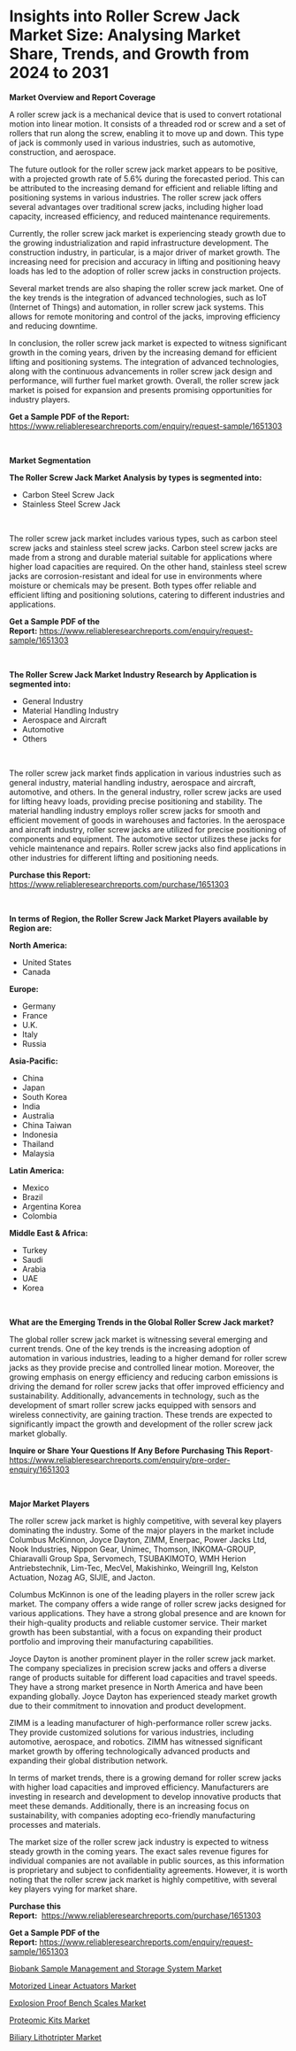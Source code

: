 <p><h1>Insights into Roller Screw Jack Market Size: Analysing Market Share, Trends, and Growth from 2024 to 2031</h1></p><p><strong>Market Overview and Report Coverage</strong></p>
<p><p>A roller screw jack is a mechanical device that is used to convert rotational motion into linear motion. It consists of a threaded rod or screw and a set of rollers that run along the screw, enabling it to move up and down. This type of jack is commonly used in various industries, such as automotive, construction, and aerospace.</p><p>The future outlook for the roller screw jack market appears to be positive, with a projected growth rate of 5.6% during the forecasted period. This can be attributed to the increasing demand for efficient and reliable lifting and positioning systems in various industries. The roller screw jack offers several advantages over traditional screw jacks, including higher load capacity, increased efficiency, and reduced maintenance requirements.</p><p>Currently, the roller screw jack market is experiencing steady growth due to the growing industrialization and rapid infrastructure development. The construction industry, in particular, is a major driver of market growth. The increasing need for precision and accuracy in lifting and positioning heavy loads has led to the adoption of roller screw jacks in construction projects.</p><p>Several market trends are also shaping the roller screw jack market. One of the key trends is the integration of advanced technologies, such as IoT (Internet of Things) and automation, in roller screw jack systems. This allows for remote monitoring and control of the jacks, improving efficiency and reducing downtime.</p><p>In conclusion, the roller screw jack market is expected to witness significant growth in the coming years, driven by the increasing demand for efficient lifting and positioning systems. The integration of advanced technologies, along with the continuous advancements in roller screw jack design and performance, will further fuel market growth.  Overall, the roller screw jack market is poised for expansion and presents promising opportunities for industry players.</p></p>
<p><strong>Get a Sample PDF of the Report:</strong> <a href="https://www.reliableresearchreports.com/enquiry/request-sample/1651303">https://www.reliableresearchreports.com/enquiry/request-sample/1651303</a></p>
<p>&nbsp;</p>
<p><strong>Market Segmentation</strong></p>
<p><strong>The Roller Screw Jack Market Analysis by types is segmented into:</strong></p>
<p><ul><li>Carbon Steel Screw Jack</li><li>Stainless Steel Screw Jack</li></ul></p>
<p>&nbsp;</p>
<p><p>The roller screw jack market includes various types, such as carbon steel screw jacks and stainless steel screw jacks. Carbon steel screw jacks are made from a strong and durable material suitable for applications where higher load capacities are required. On the other hand, stainless steel screw jacks are corrosion-resistant and ideal for use in environments where moisture or chemicals may be present. Both types offer reliable and efficient lifting and positioning solutions, catering to different industries and applications.</p></p>
<p><strong>Get a Sample PDF of the Report:</strong>&nbsp;<a href="https://www.reliableresearchreports.com/enquiry/request-sample/1651303">https://www.reliableresearchreports.com/enquiry/request-sample/1651303</a></p>
<p>&nbsp;</p>
<p><strong>The Roller Screw Jack Market Industry Research by Application is segmented into:</strong></p>
<p><ul><li>General Industry</li><li>Material Handling Industry</li><li>Aerospace and Aircraft</li><li>Automotive</li><li>Others</li></ul></p>
<p>&nbsp;</p>
<p><p>The roller screw jack market finds application in various industries such as general industry, material handling industry, aerospace and aircraft, automotive, and others. In the general industry, roller screw jacks are used for lifting heavy loads, providing precise positioning and stability. The material handling industry employs roller screw jacks for smooth and efficient movement of goods in warehouses and factories. In the aerospace and aircraft industry, roller screw jacks are utilized for precise positioning of components and equipment. The automotive sector utilizes these jacks for vehicle maintenance and repairs. Roller screw jacks also find applications in other industries for different lifting and positioning needs.</p></p>
<p><strong>Purchase this Report:</strong>&nbsp; <a href="https://www.reliableresearchreports.com/purchase/1651303">https://www.reliableresearchreports.com/purchase/1651303</a></p>
<p>&nbsp;</p>
<p><strong>In terms of Region, the Roller Screw Jack Market Players available by Region are:</strong></p>
<p>
    <p> <strong> North America: </strong>
        <ul>
            <li>United States</li>
            <li>Canada</li>
        </ul>
        </p> 
    <p> <strong> Europe: </strong>
        <ul>
            <li>Germany</li>
            <li>France</li>
            <li>U.K.</li>
            <li>Italy</li>
            <li>Russia</li>
        </ul>
        </p> 
    <p> <strong> Asia-Pacific: </strong>
        <ul>
            <li>China</li>
            <li>Japan</li>
            <li>South Korea</li>
            <li>India</li>
            <li>Australia</li>
            <li>China Taiwan</li>
            <li>Indonesia</li>
            <li>Thailand</li>
            <li>Malaysia</li>
        </ul>
        </p> 
    <p> <strong> Latin America: </strong>
        <ul>
            <li>Mexico</li>
            <li>Brazil</li>
            <li>Argentina Korea</li>
            <li>Colombia</li>
        </ul>
        </p> 
    <p> <strong> Middle East & Africa: </strong>
        <ul>
            <li>Turkey</li>
            <li>Saudi</li>
            <li>Arabia</li>
            <li>UAE</li>
            <li>Korea</li>
        </ul>
    </p>
    </p>
<p>&nbsp;</p>
<p><strong>What are the Emerging Trends in the Global Roller Screw Jack market?</strong></p>
<p><p>The global roller screw jack market is witnessing several emerging and current trends. One of the key trends is the increasing adoption of automation in various industries, leading to a higher demand for roller screw jacks as they provide precise and controlled linear motion. Moreover, the growing emphasis on energy efficiency and reducing carbon emissions is driving the demand for roller screw jacks that offer improved efficiency and sustainability. Additionally, advancements in technology, such as the development of smart roller screw jacks equipped with sensors and wireless connectivity, are gaining traction. These trends are expected to significantly impact the growth and development of the roller screw jack market globally.</p></p>
<p><strong>Inquire or Share Your Questions If Any Before Purchasing This Report</strong>- <a href="https://www.reliableresearchreports.com/enquiry/pre-order-enquiry/1651303">https://www.reliableresearchreports.com/enquiry/pre-order-enquiry/1651303</a></p>
<p>&nbsp;</p>
<p><strong>Major Market Players</strong></p>
<p><p>The roller screw jack market is highly competitive, with several key players dominating the industry. Some of the major players in the market include Columbus McKinnon, Joyce Dayton, ZIMM, Enerpac, Power Jacks Ltd, Nook Industries, Nippon Gear, Unimec, Thomson, INKOMA-GROUP, Chiaravalli Group Spa, Servomech, TSUBAKIMOTO, WMH Herion Antriebstechnik, Lim-Tec, MecVel, Makishinko, Weingrill Ing, Kelston Actuation, Nozag AG, SIJIE, and Jacton.</p><p>Columbus McKinnon is one of the leading players in the roller screw jack market. The company offers a wide range of roller screw jacks designed for various applications. They have a strong global presence and are known for their high-quality products and reliable customer service. Their market growth has been substantial, with a focus on expanding their product portfolio and improving their manufacturing capabilities.</p><p>Joyce Dayton is another prominent player in the roller screw jack market. The company specializes in precision screw jacks and offers a diverse range of products suitable for different load capacities and travel speeds. They have a strong market presence in North America and have been expanding globally. Joyce Dayton has experienced steady market growth due to their commitment to innovation and product development.</p><p>ZIMM is a leading manufacturer of high-performance roller screw jacks. They provide customized solutions for various industries, including automotive, aerospace, and robotics. ZIMM has witnessed significant market growth by offering technologically advanced products and expanding their global distribution network.</p><p>In terms of market trends, there is a growing demand for roller screw jacks with higher load capacities and improved efficiency. Manufacturers are investing in research and development to develop innovative products that meet these demands. Additionally, there is an increasing focus on sustainability, with companies adopting eco-friendly manufacturing processes and materials.</p><p>The market size of the roller screw jack industry is expected to witness steady growth in the coming years. The exact sales revenue figures for individual companies are not available in public sources, as this information is proprietary and subject to confidentiality agreements. However, it is worth noting that the roller screw jack market is highly competitive, with several key players vying for market share.</p></p>
<p><strong>Purchase this Report:</strong>&nbsp;&nbsp;<a href="https://www.reliableresearchreports.com/purchase/1651303">https://www.reliableresearchreports.com/purchase/1651303</a></p>
<p></p>
<p><strong>Get a Sample PDF of the Report:</strong>&nbsp;<a href="https://www.reliableresearchreports.com/enquiry/request-sample/1651303">https://www.reliableresearchreports.com/enquiry/request-sample/1651303</a></p>
<p><p><a href="https://medium.com/@christinascott1938/biobank-sample-management-and-storage-system-market-share-evolution-and-market-growth-trends-2023-d123aa0721ee">Biobank Sample Management and Storage System Market</a></p><p><a href="https://github.com/rahu1502/Market-Research-Report-List-2/blob/main/motorized-linear-actuators-market.md">Motorized Linear Actuators Market</a></p><p><a href="https://github.com/rahu1505/Market-Research-Report-List-2/blob/main/explosion-proof-bench-scales-market.md">Explosion Proof Bench Scales Market</a></p><p><a href="https://medium.com/@christinascott1938/proteomic-kits-market-insights-into-market-cagr-market-trends-and-growth-strategies-a1bb80898f71">Proteomic Kits Market</a></p><p><a href="https://medium.com/@christinascott1938/biliary-lithotripter-market-size-reveals-the-best-marketing-channels-in-global-industry-868a693b748b">Biliary Lithotripter Market</a></p></p>